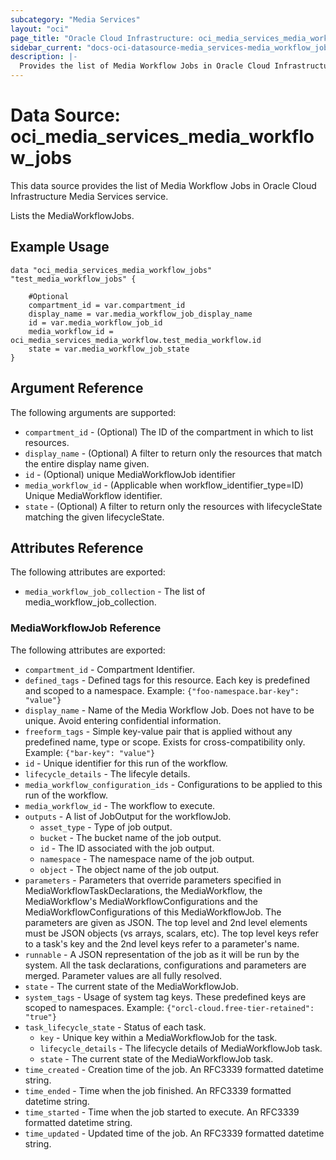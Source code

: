 ```yaml
---
subcategory: "Media Services"
layout: "oci"
page_title: "Oracle Cloud Infrastructure: oci_media_services_media_workflow_jobs"
sidebar_current: "docs-oci-datasource-media_services-media_workflow_jobs"
description: |-
  Provides the list of Media Workflow Jobs in Oracle Cloud Infrastructure Media Services service
---
```


# Data Source: oci_media_services_media_workflow_jobs
This data source provides the list of Media Workflow Jobs in Oracle Cloud Infrastructure Media Services service.

Lists the MediaWorkflowJobs.

## Example Usage

```hcl
data "oci_media_services_media_workflow_jobs" "test_media_workflow_jobs" {

	#Optional
	compartment_id = var.compartment_id
	display_name = var.media_workflow_job_display_name
	id = var.media_workflow_job_id
	media_workflow_id = oci_media_services_media_workflow.test_media_workflow.id
	state = var.media_workflow_job_state
}
```

## Argument Reference

The following arguments are supported:

* `compartment_id` - (Optional) The ID of the compartment in which to list resources.
* `display_name` - (Optional) A filter to return only the resources that match the entire display name given.
* `id` - (Optional) unique MediaWorkflowJob identifier
* `media_workflow_id` - (Applicable when workflow_identifier_type=ID) Unique MediaWorkflow identifier.
* `state` - (Optional) A filter to return only the resources with lifecycleState matching the given lifecycleState.


## Attributes Reference

The following attributes are exported:

* `media_workflow_job_collection` - The list of media_workflow_job_collection.

### MediaWorkflowJob Reference

The following attributes are exported:

* `compartment_id` - Compartment Identifier.
* `defined_tags` - Defined tags for this resource. Each key is predefined and scoped to a namespace. Example: `{"foo-namespace.bar-key": "value"}` 
* `display_name` - Name of the Media Workflow Job. Does not have to be unique. Avoid entering confidential information.
* `freeform_tags` - Simple key-value pair that is applied without any predefined name, type or scope. Exists for cross-compatibility only. Example: `{"bar-key": "value"}` 
* `id` - Unique identifier for this run of the workflow.
* `lifecycle_details` - The lifecyle details.
* `media_workflow_configuration_ids` - Configurations to be applied to this run of the workflow.
* `media_workflow_id` - The workflow to execute.
* `outputs` - A list of JobOutput for the workflowJob.
	* `asset_type` - Type of job output.
	* `bucket` - The bucket name of the job output.
	* `id` - The ID associated with the job output.
	* `namespace` - The namespace name of the job output.
	* `object` - The object name of the job output.
* `parameters` - Parameters that override parameters specified in MediaWorkflowTaskDeclarations, the MediaWorkflow, the MediaWorkflow's MediaWorkflowConfigurations and the MediaWorkflowConfigurations of this MediaWorkflowJob. The parameters are given as JSON.  The top level and 2nd level elements must be JSON objects (vs arrays, scalars, etc). The top level keys refer to a task's key and the 2nd level keys refer to a parameter's name. 
* `runnable` - A JSON representation of the job as it will be run by the system. All the task declarations, configurations and parameters are merged. Parameter values are all fully resolved. 
* `state` - The current state of the MediaWorkflowJob.
* `system_tags` - Usage of system tag keys. These predefined keys are scoped to namespaces. Example: `{"orcl-cloud.free-tier-retained": "true"}` 
* `task_lifecycle_state` - Status of each task.
	* `key` - Unique key within a MediaWorkflowJob for the task.
	* `lifecycle_details` - The lifecycle details of MediaWorkflowJob task.
	* `state` - The current state of the MediaWorkflowJob task.
* `time_created` - Creation time of the job. An RFC3339 formatted datetime string.
* `time_ended` - Time when the job finished. An RFC3339 formatted datetime string.
* `time_started` - Time when the job started to execute. An RFC3339 formatted datetime string.
* `time_updated` - Updated time of the job. An RFC3339 formatted datetime string.

